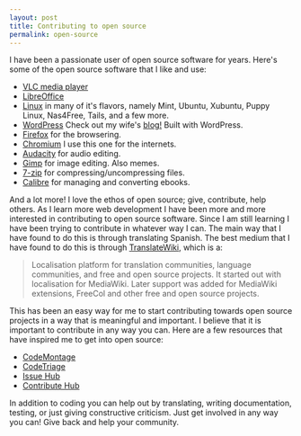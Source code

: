 ```yaml
---
layout: post
title: Contributing to open source
permalink: open-source
---  
```


I have been a passionate user of open source software for years. Here's some of the open source software that I like and use:

- [VLC media player](https://www.videolan.org/vlc/index.html)
- [LibreOffice](https://www.libreoffice.org/)
- [Linux](http://distrowatch.com/) in many of it's flavors, namely Mint, Ubuntu, Xubuntu, Puppy Linux, Nas4Free, Tails, and a few more.
- [WordPress](https://wordpress.org/) Check out my wife's [blog!](http://www.liesllove.com/) Built with WordPress.
- [Firefox](https://www.mozilla.org/) for the browsering.
- [Chromium](https://www.chromium.org/) I use this one for the internets.
- [Audacity](http://audacityteam.org/) for audio editing.
- [Gimp](https://www.gimp.org/) for image editing. Also memes.
- [7-zip](http://www.7-zip.org/) for compressing/uncompressing files.
- [Calibre](http://calibre-ebook.com/) for managing and converting ebooks.  

And a lot more! I love the ethos of open source; give, contribute, help others. As I learn more web development I have been more and more interested in contributing to open source software. Since I am still learning I have been trying to contribute in whatever way I can. The main way that I have found to do this is through translating Spanish. The best medium that I have found to do this is through [TranslateWiki](https://translatewiki.net/), which is a: 

> Localisation platform for translation communities, language communities, and free and open source projects. It started out with localisation for MediaWiki. Later support was added for MediaWiki extensions, FreeCol and other free and open source projects.  

This has been an easy way for me to start contributing towards open source projects in a way that is meaningful and important. I believe that it is important to contribute in any way you can. Here are a few resources that have inspired me to get into open source:  

- [CodeMontage](http://codemontage.com/)
- [CodeTriage](http://www.codetriage.com/)
- [Issue Hub](http://issuehub.io/)
- [Contribute Hub](http://contribhub.org/)  

In addition to coding you can help out by translating, writing documentation, testing, or just giving constructive criticism. Just get involved in any way you can! Give back and help your community.


